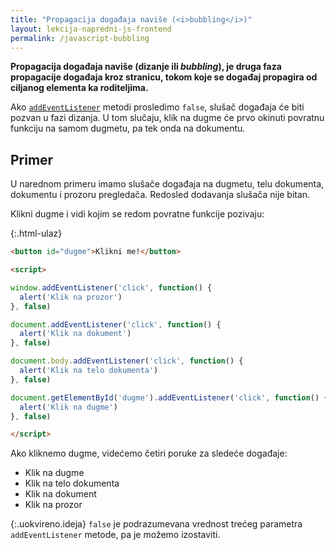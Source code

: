 ```yaml
---
title: "Propagacija događaja naviše (<i>bubbling</i>)"
layout: lekcija-napredni-js-frontend
permalink: /javascript-bubbling
---
```


**Propagacija događaja naviše (dizanje ili *bubbling*), je druga faza propagacije događaja kroz stranicu, tokom koje se događaj propagira od ciljanog elementa ka roditeljima.**

Ako [`addEventListener`](https://developer.mozilla.org/en-US/docs/Web/API/EventTarget/addEventListener) metodi prosledimo `false`, slušač događaja će biti pozvan u fazi dizanja. U tom slučaju, klik na dugme će prvo okinuti povratnu funkciju na samom dugmetu, pa tek onda na dokumentu.

## Primer

U narednom primeru imamo slušače događaja na dugmetu, telu dokumenta, dokumentu i prozoru pregledača. Redosled dodavanja slušača nije bitan. 

Klikni dugme i vidi kojim se redom povratne funkcije pozivaju:


{:.html-ulaz}
```html
<button id="dugme">Klikni me!</button>

<script>

window.addEventListener('click', function() {
  alert('Klik na prozor')
}, false)

document.addEventListener('click', function() {
  alert('Klik na dokument')
}, false)

document.body.addEventListener('click', function() {
  alert('Klik na telo dokumenta')
}, false)

document.getElementById('dugme').addEventListener('click', function() {
  alert('Klik na dugme')
}, false)

</script>
```

Ako kliknemo dugme, videćemo četiri poruke za sledeće događaje:
- Klik na dugme
- Klik na telo dokumenta
- Klik na dokument
- Klik na prozor

{:.uokvireno.ideja}
`false` je podrazumevana vrednost trećeg parametra `addEventListener` metode, pa je možemo izostaviti.
